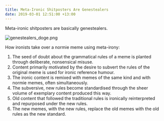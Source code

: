 ```yaml
---
title: Meta-Ironic Shitposters Are Genestealers
date: 2019-03-01 12:51:00 +13:00
---
```


Meta-ironic shitposters are basically genestealers.

![genestealers_doge.png](/uploads/genestealers_doge.png)

How ironists take over a normie meme using meta-irony: 
1. The seed of doubt about the grammatical rules of a meme is planted through deliberate, nonsensical misuse.
2. Content primarily motivated by the desire to subvert the rules of the original meme is used for ironic reference humour.
3. The ironic content is remixed with memes of the same kind and with normie memes, often simultaneously.
4. The subversive, new rules become standardised through the sheer volume of exemplary content produced this way.
5. Old content that followed the traditional rules is ironically reinterpreted and repurposed under the new rules.
6. The new memes, with the new rules, replace the old memes with the old rules as the new standard.